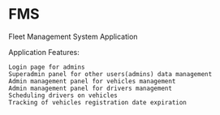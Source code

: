 # FMS
Fleet Management System Application


Application Features:

    Login page for admins
    Superadmin panel for other users(admins) data management
    Admin management panel for vehicles management
    Admin management panel for drivers management
    Scheduling drivers on vehicles
    Tracking of vehicles registration date expiration
